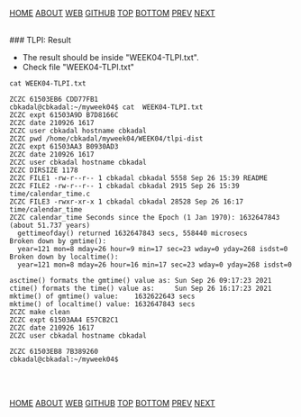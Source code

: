 ---
---

[HOME](index.md)
[ABOUT](README.md)
[WEB](https://osp4diss.vlsm.org/)
[GITHUB](/https://github.com/os2xx/osp4diss)
[TOP](#)
[BOTTOM](#endofpage)
[PREV](W04-01.md)
[NEXT](W04-03.md)

<br>
### TLPI: Result

* The result should be inside "WEEK04-TLPI.txt".
* Check file "WEEK04-TLPI.txt"

```
cat WEEK04-TLPI.txt

```

```
ZCZC 61503EB6 CDD77FB1
cbkadal@cbkadal:~/myweek04$ cat  WEEK04-TLPI.txt
ZCZC expt 61503A9D B7D8166C
ZCZC date 210926 1617
ZCZC user cbkadal hostname cbkadal
ZCZC pwd /home/cbkadal/myweek04/WEEK04/tlpi-dist
ZCZC expt 61503AA3 B0930AD3
ZCZC date 210926 1617
ZCZC user cbkadal hostname cbkadal
ZCZC DIRSIZE 1178
ZCZC FILE1 -rw-r--r-- 1 cbkadal cbkadal 5558 Sep 26 15:39 README
ZCZC FILE2 -rw-r--r-- 1 cbkadal cbkadal 2915 Sep 26 15:39 time/calendar_time.c
ZCZC FILE3 -rwxr-xr-x 1 cbkadal cbkadal 28528 Sep 26 16:17 time/calendar_time
ZCZC calendar_time Seconds since the Epoch (1 Jan 1970): 1632647843 (about 51.737 years)
  gettimeofday() returned 1632647843 secs, 558440 microsecs
Broken down by gmtime():
  year=121 mon=8 mday=26 hour=9 min=17 sec=23 wday=0 yday=268 isdst=0
Broken down by localtime():
  year=121 mon=8 mday=26 hour=16 min=17 sec=23 wday=0 yday=268 isdst=0

asctime() formats the gmtime() value as: Sun Sep 26 09:17:23 2021
ctime() formats the time() value as:     Sun Sep 26 16:17:23 2021
mktime() of gmtime() value:    1632622643 secs
mktime() of localtime() value: 1632647843 secs
ZCZC make clean
ZCZC expt 61503AA4 E57CB2C1
ZCZC date 210926 1617
ZCZC user cbkadal hostname cbkadal

ZCZC 61503EB8 7B389260
cbkadal@cbkadal:~/myweek04$ 

```

<br id="endofpage"><br>

[HOME](index.md)
[ABOUT](README.md)
[WEB](https://osp4diss.vlsm.org/)
[GITHUB](/https://github.com/os2xx/osp4diss)
[TOP](#)
[BOTTOM](#endofpage)
[PREV](W04-01.md)
[NEXT](W04-03.md)
<br>

